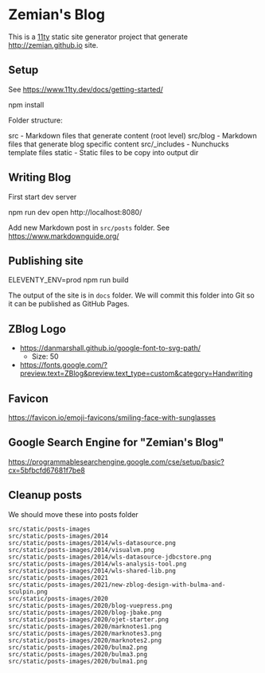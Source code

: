 # Zemian's Blog

This is a [11ty](https://www.11ty.dev/) static site generator project that
generate http://zemian.github.io site.

## Setup

See https://www.11ty.dev/docs/getting-started/

  npm install

Folder structure:

  src - Markdown files that generate content (root level)
  src/blog - Markdown files that generate blog specific content
  src/_includes - Nunchucks template files
  static - Static files to be copy into output dir

## Writing Blog

First start dev server

  npm run dev
  open http://localhost:8080/

Add new Markdown post in `src/posts` folder. See https://www.markdownguide.org/

## Publishing site

  ELEVENTY_ENV=prod npm run build

The output of the site is in `docs` folder. We will commit this folder into Git so it can be published 
as GitHub Pages.

## ZBlog Logo

* https://danmarshall.github.io/google-font-to-svg-path/
  * Size: 50
* https://fonts.google.com/?preview.text=ZBlog&preview.text_type=custom&category=Handwriting

## Favicon

https://favicon.io/emoji-favicons/smiling-face-with-sunglasses

## Google Search Engine for "Zemian's Blog"

https://programmablesearchengine.google.com/cse/setup/basic?cx=5bfbcfd67681f7be8

## Cleanup posts

We should move these into posts folder
```
src/static/posts-images
src/static/posts-images/2014
src/static/posts-images/2014/wls-datasource.png
src/static/posts-images/2014/visualvm.png
src/static/posts-images/2014/wls-datasource-jdbcstore.png
src/static/posts-images/2014/wls-analysis-tool.png
src/static/posts-images/2014/wls-shared-lib.png
src/static/posts-images/2021
src/static/posts-images/2021/new-zblog-design-with-bulma-and-sculpin.png
src/static/posts-images/2020
src/static/posts-images/2020/blog-vuepress.png
src/static/posts-images/2020/blog-jbake.png
src/static/posts-images/2020/ojet-starter.png
src/static/posts-images/2020/marknotes1.png
src/static/posts-images/2020/marknotes3.png
src/static/posts-images/2020/marknotes2.png
src/static/posts-images/2020/bulma2.png
src/static/posts-images/2020/bulma3.png
src/static/posts-images/2020/bulma1.png
```